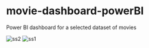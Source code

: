# movie-dashboard-powerBI
Power BI dashboard for a selected dataset of movies

![ss2](https://github.com/HimakaraL/movie-dashboard-powerBI/assets/143909843/db532d7b-19e2-4e9c-b40e-2406927d1437)
![ss1](https://github.com/HimakaraL/movie-dashboard-powerBI/assets/143909843/b297e19e-65d5-4549-a2ea-a9d74c969412)
